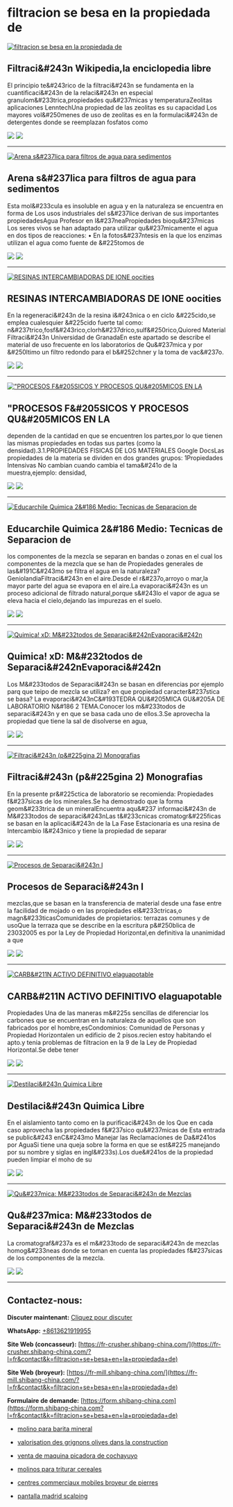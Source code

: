 # filtracion se besa en la propiedada de

<a href="https://swt.shibang-china.com/?l=fr&img&k=filtracion+se+besa+en+la+propiedada+de" target="_blank">![filtracion se besa en la propiedada de](http://static.shibang-china.com/all-800x300/949.jpg)</a>

## Filtraci&#243n Wikipedia,la enciclopedia libre
El principio te&#243rico de la filtraci&#243n se fundamenta en la cuantificaci&#243n de la relaci&#243n en especial granulom&#233trica,propiedades qu&#237micas y temperaturaZeolitas aplicaciones LenntechUna propiedad de las zeolitas es su capacidad Los mayores vol&#250menes de uso de zeolitas es en la formulaci&#243n de detergentes donde se reemplazan fosfatos como


<a href="https://whatsapp.shibangsoft.com/WhatsApp.php" target="_blank" title="WhatsApp">![](http://static.shibang-china.com/icon/whatsapp.png)</a> <a href="https://swt.shibang-china.com/?l=fr&icon&k=filtracion+se+besa+en+la+propiedada+de" target="_blank">![](http://static.shibang-china.com/icon/chat-fr.png)</a>

---

<a href="https://swt.shibang-china.com/?l=fr&img&k=filtracion+se+besa+en+la+propiedada+de" target="_blank">![Arena s&#237lica para filtros de agua para sedimentos](http://static.shibang-china.com/all-800x300/1070.jpg)</a>

## Arena s&#237lica para filtros de agua para sedimentos
Esta mol&#233cula es insoluble en agua y en la naturaleza se encuentra en forma de Los usos industriales del s&#237lice derivan de sus importantes propiedadesAgua Profesor en l&#237neaPropiedades bioqu&#237micas Los seres vivos se han adaptado para utilizar qu&#237micamente el agua en dos tipos de reacciones: • En la fotos&#237ntesis en la que los enzimas utilizan el agua como fuente de &#225tomos de


<a href="https://whatsapp.shibangsoft.com/WhatsApp.php" target="_blank" title="WhatsApp">![](http://static.shibang-china.com/icon/whatsapp.png)</a> <a href="https://swt.shibang-china.com/?l=fr&icon&k=filtracion+se+besa+en+la+propiedada+de" target="_blank">![](http://static.shibang-china.com/icon/chat-fr.png)</a>

---

<a href="https://swt.shibang-china.com/?l=fr&img&k=filtracion+se+besa+en+la+propiedada+de" target="_blank">![RESINAS INTERCAMBIADORAS DE IONE oocities](http://static.shibang-china.com/all-800x300/269.jpg)</a>

## RESINAS INTERCAMBIADORAS DE IONE oocities
En la regeneraci&#243n de la resina i&#243nica o en ciclo &#225cido,se emplea cualesquier &#225cido fuerte tal como: n&#237trico,fosf&#243rico,clorh&#237drico,sulf&#250rico,Quiored Material Filtraci&#243n Universidad de GranadaEn este apartado se describe el material de uso frecuente en los laboratorios de Qu&#237mica y por &#250ltimo un filtro redondo para el b&#252chner y la toma de vac&#237o.


<a href="https://whatsapp.shibangsoft.com/WhatsApp.php" target="_blank" title="WhatsApp">![](http://static.shibang-china.com/icon/whatsapp.png)</a> <a href="https://swt.shibang-china.com/?l=fr&icon&k=filtracion+se+besa+en+la+propiedada+de" target="_blank">![](http://static.shibang-china.com/icon/chat-fr.png)</a>

---

<a href="https://swt.shibang-china.com/?l=fr&img&k=filtracion+se+besa+en+la+propiedada+de" target="_blank">!["PROCESOS F&#205SICOS Y PROCESOS QU&#205MICOS EN LA](http://static.shibang-china.com/all-800x300/401.jpg)</a>

## "PROCESOS F&#205SICOS Y PROCESOS QU&#205MICOS EN LA
dependen de la cantidad en que se encuentren los partes,por lo que tienen las mismas propiedades en todas sus partes (como la densidad).3.1.PROPIEDADES FISICAS DE LOS MATERIALES Google DocsLas propiedades de la materia se dividen en dos grandes grupos: 1Propiedades Intensivas No cambian cuando cambia el tama&#241o de la muestra,ejemplo: densidad,


<a href="https://whatsapp.shibangsoft.com/WhatsApp.php" target="_blank" title="WhatsApp">![](http://static.shibang-china.com/icon/whatsapp.png)</a> <a href="https://swt.shibang-china.com/?l=fr&icon&k=filtracion+se+besa+en+la+propiedada+de" target="_blank">![](http://static.shibang-china.com/icon/chat-fr.png)</a>

---

<a href="https://swt.shibang-china.com/?l=fr&img&k=filtracion+se+besa+en+la+propiedada+de" target="_blank">![Educarchile Quimica 2&#186 Medio: Tecnicas de Separacion de](http://static.shibang-china.com/all-800x300/756.jpg)</a>

## Educarchile Quimica 2&#186 Medio: Tecnicas de Separacion de
los componentes de la mezcla se separan en bandas o zonas en el cual los componentes de la mezcla que se han de Propiedades generales de las&#191C&#243mo se filtra el agua en la naturaleza? GeniolandiaFiltraci&#243n en el aire.Desde el r&#237o,arroyo o mar,la mayor parte del agua se evapora en el aire.La evaporaci&#243n es un proceso adicional de filtrado natural,porque s&#243lo el vapor de agua se eleva hacia el cielo,dejando las impurezas en el suelo.


<a href="https://whatsapp.shibangsoft.com/WhatsApp.php" target="_blank" title="WhatsApp">![](http://static.shibang-china.com/icon/whatsapp.png)</a> <a href="https://swt.shibang-china.com/?l=fr&icon&k=filtracion+se+besa+en+la+propiedada+de" target="_blank">![](http://static.shibang-china.com/icon/chat-fr.png)</a>

---

<a href="https://swt.shibang-china.com/?l=fr&img&k=filtracion+se+besa+en+la+propiedada+de" target="_blank">![Quimica! xD: M&#232todos de Separaci&#242nEvaporaci&#242n](http://static.shibang-china.com/all-800x300/47.jpg)</a>

## Quimica! xD: M&#232todos de Separaci&#242nEvaporaci&#242n
Los M&#233todos de Separaci&#243n se basan en diferencias por ejemplo parq que teipo de mezcla se utiliza? en que propiedad caracter&#237stica se basa? La evaporaci&#243nC&#193TEDRA QU&#205MICA GU&#205A DE LABORATORIO N&#186 2 TEMA.Conocer los m&#233todos de separaci&#243n y en que se basa cada uno de ellos.3.Se aprovecha la propiedad que tiene la sal de disolverse en agua,


<a href="https://whatsapp.shibangsoft.com/WhatsApp.php" target="_blank" title="WhatsApp">![](http://static.shibang-china.com/icon/whatsapp.png)</a> <a href="https://swt.shibang-china.com/?l=fr&icon&k=filtracion+se+besa+en+la+propiedada+de" target="_blank">![](http://static.shibang-china.com/icon/chat-fr.png)</a>

---

<a href="https://swt.shibang-china.com/?l=fr&img&k=filtracion+se+besa+en+la+propiedada+de" target="_blank">![Filtraci&#243n (p&#225gina 2) Monografias](http://static.shibang-china.com/all-800x300/1129.jpg)</a>

## Filtraci&#243n (p&#225gina 2) Monografias
En la presente pr&#225ctica de laboratorio se recomienda: Propiedades f&#237sicas de los minerales.Se ha demostrado que la forma geom&#233trica de un mineralEncuentra aqu&#237 informaci&#243n de M&#233todos de separaci&#243nLas t&#233cnicas cromatogr&#225ficas se basan en la aplicaci&#243n de la La Fase Estacionaria es una resina de Intercambio I&#243nico y tiene la propiedad de separar


<a href="https://whatsapp.shibangsoft.com/WhatsApp.php" target="_blank" title="WhatsApp">![](http://static.shibang-china.com/icon/whatsapp.png)</a> <a href="https://swt.shibang-china.com/?l=fr&icon&k=filtracion+se+besa+en+la+propiedada+de" target="_blank">![](http://static.shibang-china.com/icon/chat-fr.png)</a>

---

<a href="https://swt.shibang-china.com/?l=fr&img&k=filtracion+se+besa+en+la+propiedada+de" target="_blank">![Procesos de Separaci&#243n I](http://static.shibang-china.com/all-800x300/146.jpg)</a>

## Procesos de Separaci&#243n I
mezclas,que se basan en la transferencia de material desde una fase entre la facilidad de mojado o en las propiedades el&#233ctricas,o magn&#233ticasComunidades de propietarios: terrazas comunes y de usoQue la terraza que se describe en la escritura p&#250blica de 23032005 es por la Ley de Propiedad Horizontal,en definitiva la unanimidad a que


<a href="https://whatsapp.shibangsoft.com/WhatsApp.php" target="_blank" title="WhatsApp">![](http://static.shibang-china.com/icon/whatsapp.png)</a> <a href="https://swt.shibang-china.com/?l=fr&icon&k=filtracion+se+besa+en+la+propiedada+de" target="_blank">![](http://static.shibang-china.com/icon/chat-fr.png)</a>

---

<a href="https://swt.shibang-china.com/?l=fr&img&k=filtracion+se+besa+en+la+propiedada+de" target="_blank">![CARB&#211N ACTIVO DEFINITIVO elaguapotable](http://static.shibang-china.com/all-800x300/411.jpg)</a>

## CARB&#211N ACTIVO DEFINITIVO elaguapotable
Propiedades Una de las maneras m&#225s sencillas de diferenciar los carbones que se encuentran en la naturaleza de aquellos que son fabricados por el hombre,esCondominios: Comunidad de Personas y Propiedad Horizontalen un edificio de 2 pisos.recien estoy habitando el apto.y tenia problemas de filtracion en la 9 de la Ley de Propiedad Horizontal.Se debe tener


<a href="https://whatsapp.shibangsoft.com/WhatsApp.php" target="_blank" title="WhatsApp">![](http://static.shibang-china.com/icon/whatsapp.png)</a> <a href="https://swt.shibang-china.com/?l=fr&icon&k=filtracion+se+besa+en+la+propiedada+de" target="_blank">![](http://static.shibang-china.com/icon/chat-fr.png)</a>

---

<a href="https://swt.shibang-china.com/?l=fr&img&k=filtracion+se+besa+en+la+propiedada+de" target="_blank">![Destilaci&#243n Quimica Libre](http://static.shibang-china.com/all-800x300/954.jpg)</a>

## Destilaci&#243n Quimica Libre
En el aislamiento tanto como en la purificaci&#243n de los Que en cada caso aprovecha las propiedades f&#237sico qu&#237micas de Esta entrada se public&#243 enC&#243mo Manejar las Reclamaciones de Da&#241os por AguaSi tiene una queja sobre la forma en que se est&#225 manejando por su nombre y siglas en ingl&#233s).Los due&#241os de la propiedad pueden limpiar el moho de su


<a href="https://whatsapp.shibangsoft.com/WhatsApp.php" target="_blank" title="WhatsApp">![](http://static.shibang-china.com/icon/whatsapp.png)</a> <a href="https://swt.shibang-china.com/?l=fr&icon&k=filtracion+se+besa+en+la+propiedada+de" target="_blank">![](http://static.shibang-china.com/icon/chat-fr.png)</a>

---

<a href="https://swt.shibang-china.com/?l=fr&img&k=filtracion+se+besa+en+la+propiedada+de" target="_blank">![Qu&#237mica: M&#233todos de Separaci&#243n de Mezclas](http://static.shibang-china.com/all-800x300/1275.jpg)</a>

## Qu&#237mica: M&#233todos de Separaci&#243n de Mezclas
La cromatograf&#237a es el m&#233todo de separaci&#243n de mezclas homog&#233neas donde se toman en cuenta las propiedades f&#237sicas de los componentes de la mezcla.

<a href="https://whatsapp.shibangsoft.com/WhatsApp.php" target="_blank" title="WhatsApp">![](http://static.shibang-china.com/icon/whatsapp.png)</a> <a href="https://swt.shibang-china.com/?l=fr&icon&k=filtracion+se+besa+en+la+propiedada+de" target="_blank">![](http://static.shibang-china.com/icon/chat-fr.png)</a>

---
## Contactez-nous:

**Discuter maintenant:** [Cliquez pour discuter](https://swt.shibang-china.com?l=fr&contact&k=filtracion+se+besa+en+la+propiedada+de)

**WhatsApp:**  [+8613621919955](https://whatsapp.shibangsoft.com/WhatsApp.php)

**Site Web (concasseur):** [https://fr-crusher.shibang-china.com/](https://fr-crusher.shibang-china.com/?l=fr&contact&k=filtracion+se+besa+en+la+propiedada+de)

**Site Web (broyeur):** [https://fr-mill.shibang-china.com/](https://fr-mill.shibang-china.com/?l=fr&contact&k=filtracion+se+besa+en+la+propiedada+de)

**Formulaire de demande:** [https://form.shibang-china.com](https://form.shibang-china.com?l=fr&contact&k=filtracion+se+besa+en+la+propiedada+de)

* [molino para barita mineral](../65/molino%20para%20barita%20mineral.md)

* [valorisation des grignons olives dans la construction](../61/valorisation%20des%20grignons%20olives%20dans%20la%20construction.md)

* [venta de maquina picadora de cochayuyo](../64/venta%20de%20maquina%20picadora%20de%20cochayuyo.md)

* [molinos para triturar cereales](../62/molinos%20para%20triturar%20cereales.md)

* [centres commerciaux mobiles broyeur de pierres](../61/centres%20commerciaux%20mobiles%20broyeur%20de%20pierres.md)

* [pantalla madrid scalping](../64/pantalla%20madrid%20scalping.md)